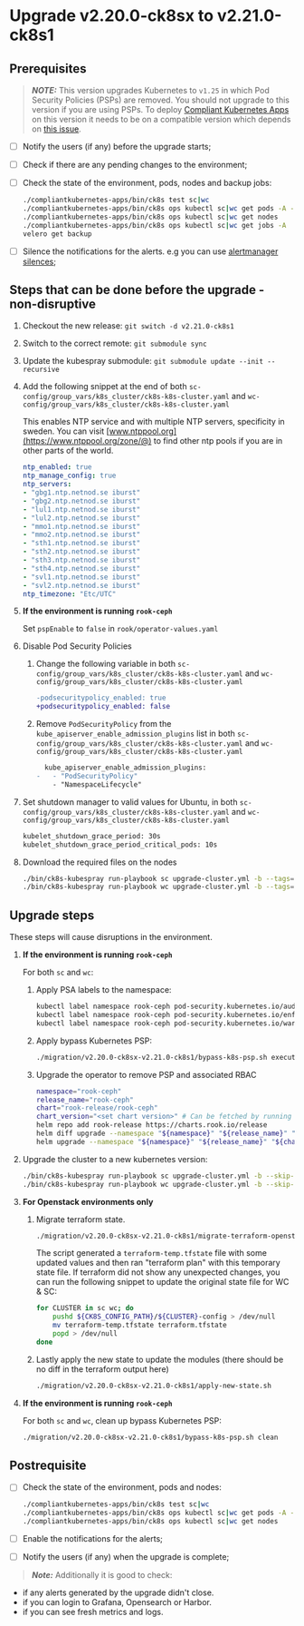 # Upgrade v2.20.0-ck8sx to v2.21.0-ck8s1

## Prerequisites

> **_NOTE:_** This version upgrades Kubernetes to `v1.25` in which Pod Security Policies (PSPs) are removed. You should not upgrade to this version if you are using PSPs. To deploy [Compliant Kubernetes Apps](https://github.com/elastisys/compliantkubernetes-apps) on this version it needs to be on a compatible version which depends on [this issue](https://github.com/elastisys/compliantkubernetes-apps/issues/1218).

- [ ] Notify the users (if any) before the upgrade starts;
- [ ] Check if there are any pending changes to the environment;
- [ ] Check the state of the environment, pods, nodes and backup jobs:

    ```bash
    ./compliantkubernetes-apps/bin/ck8s test sc|wc
    ./compliantkubernetes-apps/bin/ck8s ops kubectl sc|wc get pods -A -o custom-columns=NAMESPACE:metadata.namespace,POD:metadata.name,READY-false:status.containerStatuses[*].ready,REASON:status.containerStatuses[*].state.terminated.reason | grep false | grep -v Completed
    ./compliantkubernetes-apps/bin/ck8s ops kubectl sc|wc get nodes
    ./compliantkubernetes-apps/bin/ck8s ops kubectl sc|wc get jobs -A
    velero get backup
    ```

- [ ] Silence the notifications for the alerts. e.g you can use [alertmanager silences](https://prometheus.io/docs/alerting/latest/alertmanager/#silences);

## Steps that can be done before the upgrade - non-disruptive

1. Checkout the new release: `git switch -d v2.21.0-ck8s1`

1. Switch to the correct remote: `git submodule sync`

1. Update the kubespray submodule: `git submodule update --init --recursive`

1. Add the following snippet at the end of both `sc-config/group_vars/k8s_cluster/ck8s-k8s-cluster.yaml` and `wc-config/group_vars/k8s_cluster/ck8s-k8s-cluster.yaml`

    This enables NTP service and with multiple NTP servers, specificity in sweden.
    You can visit [www.ntppool.org](https://www.ntppool.org/zone/@) to find other ntp pools if you are in other parts of the world.

    ```yaml
    ntp_enabled: true
    ntp_manage_config: true
    ntp_servers:
    - "gbg1.ntp.netnod.se iburst"
    - "gbg2.ntp.netnod.se iburst"
    - "lul1.ntp.netnod.se iburst"
    - "lul2.ntp.netnod.se iburst"
    - "mmo1.ntp.netnod.se iburst"
    - "mmo2.ntp.netnod.se iburst"
    - "sth1.ntp.netnod.se iburst"
    - "sth2.ntp.netnod.se iburst"
    - "sth3.ntp.netnod.se iburst"
    - "sth4.ntp.netnod.se iburst"
    - "svl1.ntp.netnod.se iburst"
    - "svl2.ntp.netnod.se iburst"
    ntp_timezone: "Etc/UTC"
    ```

1. **If the environment is running `rook-ceph`**

    Set `pspEnable` to `false` in `rook/operator-values.yaml`

1. Disable Pod Security Policies

    1. Change the following variable in both `sc-config/group_vars/k8s_cluster/ck8s-k8s-cluster.yaml` and `wc-config/group_vars/k8s_cluster/ck8s-k8s-cluster.yaml`

        ```diff
        -podsecuritypolicy_enabled: true
        +podsecuritypolicy_enabled: false
        ```

    1. Remove `PodSecurityPolicy` from the `kube_apiserver_enable_admission_plugins` list in both `sc-config/group_vars/k8s_cluster/ck8s-k8s-cluster.yaml` and `wc-config/group_vars/k8s_cluster/ck8s-k8s-cluster.yaml`

        ```diff
          kube_apiserver_enable_admission_plugins:
        -   - "PodSecurityPolicy"
            - "NamespaceLifecycle"
        ```

1. Set shutdown manager to valid values for Ubuntu, in both `sc-config/group_vars/k8s_cluster/ck8s-k8s-cluster.yaml` and `wc-config/group_vars/k8s_cluster/ck8s-k8s-cluster.yaml`

    ```bash
    kubelet_shutdown_grace_period: 30s
    kubelet_shutdown_grace_period_critical_pods: 10s
    ```

1. Download the required files on the nodes

    ```bash
    ./bin/ck8s-kubespray run-playbook sc upgrade-cluster.yml -b --tags=download
    ./bin/ck8s-kubespray run-playbook wc upgrade-cluster.yml -b --tags=download
    ```

## Upgrade steps

These steps will cause disruptions in the environment.

1. **If the environment is running `rook-ceph`**

    For both `sc` and `wc`:

    1. Apply PSA labels to the namespace:

        ```bash
        kubectl label namespace rook-ceph pod-security.kubernetes.io/audit=privileged
        kubectl label namespace rook-ceph pod-security.kubernetes.io/enforce=privileged
        kubectl label namespace rook-ceph pod-security.kubernetes.io/warn=privileged
        ```

    1. Apply bypass Kubernetes PSP:

        ```bash
        ./migration/v2.20.0-ck8sx-v2.21.0-ck8s1/bypass-k8s-psp.sh execute
        ```

    1. Upgrade the operator to remove PSP and associated RBAC

        ```bash
        namespace="rook-ceph"
        release_name="rook-ceph"
        chart="rook-release/rook-ceph"
        chart_version="<set chart version>" # Can be fetched by running `helm list -n rook-ceph`
        helm repo add rook-release https://charts.rook.io/release
        helm diff upgrade --namespace "${namespace}" "${release_name}" "${chart}" --version "${chart_version}" --values "./rook/operator-values.yaml"
        helm upgrade --namespace "${namespace}" "${release_name}" "${chart}" --version "${chart_version}" --values "./rook/operator-values.yaml" --wait
        ```

1. Upgrade the cluster to a new kubernetes version:

    ```bash
    ./bin/ck8s-kubespray run-playbook sc upgrade-cluster.yml -b --skip-tags=download
    ./bin/ck8s-kubespray run-playbook wc upgrade-cluster.yml -b --skip-tags=download
    ```

1. **For Openstack environments only**

    1. Migrate terraform state.

        ```bash
        ./migration/v2.20.0-ck8sx-v2.21.0-ck8s1/migrate-terraform-openstack-user-data.sh
        ```

        The script generated a `terraform-temp.tfstate` file with some updated values and then ran "terraform plan" with this temporary state file.
        If terraform did not show any unexpected changes, you can run the following snippet to update the original state file for WC & SC:

        ```bash
        for CLUSTER in sc wc; do
            pushd ${CK8S_CONFIG_PATH}/${CLUSTER}-config > /dev/null
            mv terraform-temp.tfstate terraform.tfstate
            popd > /dev/null
        done
        ```

    1. Lastly apply the new state to update the modules (there should be no diff in the terraform output here)

        ```bash
        ./migration/v2.20.0-ck8sx-v2.21.0-ck8s1/apply-new-state.sh
        ```

1. **If the environment is running `rook-ceph`**

    For both `sc` and `wc`, clean up bypass Kubernetes PSP:

    ```bash
    ./migration/v2.20.0-ck8sx-v2.21.0-ck8s1/bypass-k8s-psp.sh clean
    ```

## Postrequisite

- [ ] Check the state of the environment, pods and nodes:

    ```bash
    ./compliantkubernetes-apps/bin/ck8s test sc|wc
    ./compliantkubernetes-apps/bin/ck8s ops kubectl sc|wc get pods -A -o custom-columns=NAMESPACE:metadata.namespace,POD:metadata.name,READY-false:status.containerStatuses[*].ready,REASON:status.containerStatuses[*].state.terminated.reason | grep false | grep -v Completed
    ./compliantkubernetes-apps/bin/ck8s ops kubectl sc|wc get nodes
    ```

- [ ] Enable the notifications for the alerts;
- [ ] Notify the users (if any) when the upgrade is complete;

> **_Note:_** Additionally it is good to check:

- if any alerts generated by the upgrade didn't close.
- if you can login to Grafana, Opensearch or Harbor.
- if you can see fresh metrics and logs.
